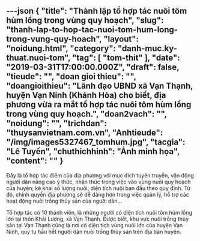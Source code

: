 ---json
{
    "title": "Thành lập tổ hợp tác nuôi tôm hùm lồng trong vùng quy hoạch",
    "slug": "thanh-lap-to-hop-tac-nuoi-tom-hum-long-trong-vung-quy-hoach",
    "layout": "noidung.html",
    "category": "danh-muc.ky-thuat.nuoi-tom",
    "tag": [
        "tom-thit"
    ],
    "date": "2019-03-31T17:00:00.000Z",
    "draft": false,
    "tieude": "",
    "doan gioi thieu": "",
    "doangioithieu": "Lãnh đạo UBND xã Vạn Thạnh, huyện Vạn Ninh (Khánh Hòa) cho biết, địa phương vừa ra mắt tổ hợp tác nuôi tôm hùm lồng trong vùng quy hoạch.",
    "doan2vach": "",
    "noidung": "",
    "trichdan": "thuysanvietnam.com.vn",
    "Anhtieude": "/img/images5327467_tomhum.jpg",
    "tacgia": "Lê Tuyến",
    "chuthichhinh": "Ảnh minh họa",
    "__content__": ""
}
---
<p>Đ&acirc;y l&agrave; tổ hợp t&aacute;c điểm của địa phương với mục đ&iacute;ch tuy&ecirc;n truyền, vận động người d&acirc;n n&acirc;ng cao &yacute; thức, nhận thức trong việc v&agrave;o v&ugrave;ng nu&ocirc;i quy hoạch của huyện; k&ecirc; khai số lượng nu&ocirc;i, diện t&iacute;ch nu&ocirc;i ban đầu theo quy định. Từ đ&oacute;, ch&iacute;nh quyền địa phương sẽ dễ d&agrave;ng hơn trong việc quản l&yacute;, hỗ trợ c&aacute;c hoạt động nu&ocirc;i trồng thủy sản của người d&acirc;n&hellip;</p>

<p>Tổ hợp t&aacute;c c&oacute; 10 th&agrave;nh vi&ecirc;n, l&agrave; những người c&oacute; diện t&iacute;ch nu&ocirc;i t&ocirc;m h&ugrave;m lồng lớn tại th&ocirc;n Khải Lương, x&atilde; Vạn Thạnh. Được biết, khu vực nu&ocirc;i trồng thủy sản tại Vạn Thạnh cũng l&agrave; nơi c&oacute; diện t&iacute;ch v&ugrave;ng nu&ocirc;i lớn của huyện Vạn Ninh, quy tụ hầu hết người d&acirc;n nu&ocirc;i trồng thủy sản tr&ecirc;n địa b&agrave;n huyện.</p>
